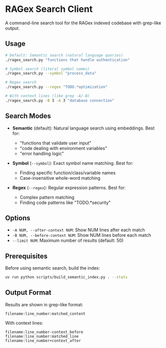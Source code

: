 # RAGex Search Client

A command-line search tool for the RAGex indexed codebase with grep-like output.

## Usage

```bash
# Default: Semantic search (natural language queries)
./ragex_search.py "functions that handle authentication"

# Symbol search (literal symbol names)
./ragex_search.py --symbol "process_data"

# Regex search
./ragex_search.py --regex "TODO.*optimization"

# With context lines (like grep -A/-B)
./ragex_search.py -B 3 -A 3 "database connection"
```

## Search Modes

- **Semantic** (default): Natural language search using embeddings. Best for:
  - "functions that validate user input"
  - "code dealing with environment variables"
  - "error handling logic"

- **Symbol** (`--symbol`): Exact symbol name matching. Best for:
  - Finding specific function/class/variable names
  - Case-insensitive whole-word matching

- **Regex** (`--regex`): Regular expression patterns. Best for:
  - Complex pattern matching
  - Finding code patterns like "TODO.*security"

## Options

- `-A NUM, --after-context NUM`: Show NUM lines after each match
- `-B NUM, --before-context NUM`: Show NUM lines before each match
- `--limit NUM`: Maximum number of results (default: 50)

## Prerequisites

Before using semantic search, build the index:

```bash
uv run python scripts/build_semantic_index.py . --stats
```

## Output Format

Results are shown in grep-like format:
```
filename:line_number:matched_content
```

With context lines:
```
filename:line_number-context_before
filename:line_number:matched_line
filename:line_number+context_after
```